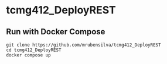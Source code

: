 # tcmg412_DeployREST

## Run with Docker Compose
`git clone https://github.com/mrubensilva/tcmg412_DeployREST`  
`cd tcmg412_DeployREST`  
`docker compose up`
